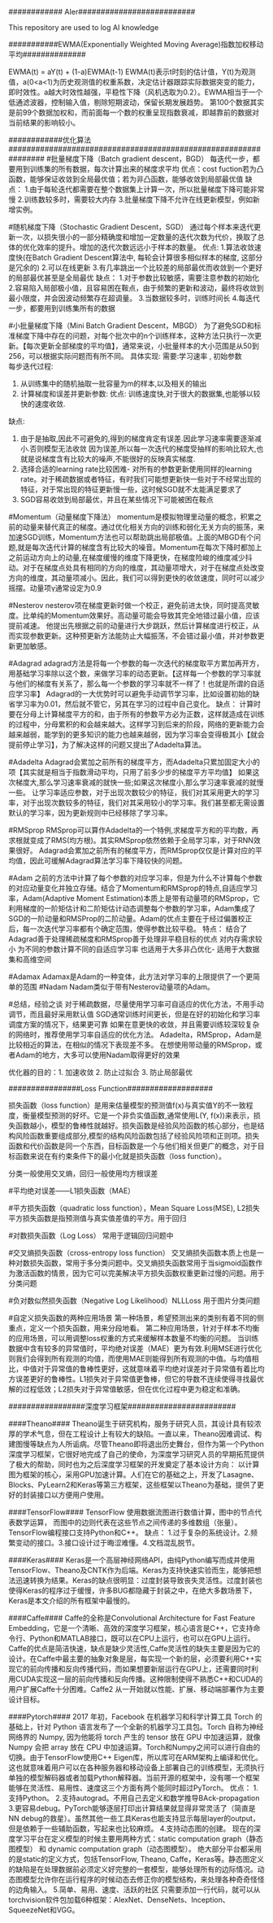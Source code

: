 ############ AIer##########################

This repository are used to log AI knowledge

###########EWMA(Exponentially Weighted Moving Average)指数加权移动平均##############

EWMA(t) = aY(t) + (1-a)EWMA(t-1)
EWMA(t)表示t时刻的估计值，Y(t)为观测值，a(0<a<1)为历史观测值的权重系数，决定估计器跟踪实际数据突变的能力，即时效性。a越大时效性越强，平稳性下降（风机选取为0.2）。EWMA相当于一个低通滤波器，控制输入值，剔除短期波动，保留长期发展趋势。
第100个数据其实是前99个数据加权和，而前面每一个数的权重呈现指数衰减，即越靠前的数据对当前结果的影响较小。

############优化算法################################################################
#批量梯度下降（Batch gradient descent，BGD）
每迭代一步，都要用到训练集的所有数据，每次计算出来的梯度求平均
优点：cost fuction若为凸函数，能够保证收敛到全局最优值；若为非凸函数，能够收敛到局部最优值
缺点：
1.由于每轮迭代都需要在整个数据集上计算一次，所以批量梯度下降可能非常慢
2.训练数较多时，需要较大内存
3.批量梯度下降不允许在线更新模型，例如新增实例。

#随机梯度下降（Stochastic Gradient Descent，SGD）
通过每个样本来迭代更新一次，以损失很小的一部分精确度和增加一定数量的迭代次数为代价，换取了总体的优化效率的提升。增加的迭代次数远远小于样本的数量。
优点:
1.算法收敛速度快(在Batch Gradient Descent算法中, 每轮会计算很多相似样本的梯度, 这部分是冗余的)
2.可以在线更新
3.有几率跳出一个比较差的局部最优而收敛到一个更好的局部最优甚至是全局最优
缺点：
1.对于参数比较敏感，需要注意参数的初始化 
2.容易陷入局部极小值，且容易困在鞍点，由于频繁的更新和波动，最终将收敛到最小限度，并会因波动频繁存在超调量。
3.当数据较多时，训练时间长 
4.每迭代一步，都要用到训练集所有的数据

#小批量梯度下降（Mini Batch Gradient Descent，MBGD）
为了避免SGD和标准梯度下降中存在的问题，对每个批次中的n个训练样本，这种方法只执行一次更新。【每次更新全部梯度的平均值】，通常来说，小批量样本的大小范围是从50到256，可以根据实际问题而有所不同。
具体实现: 
需要:学习速率 , 初始参数  
每步迭代过程: 
1. 从训练集中的随机抽取一批容量为m的样本,以及相关的输出 
2. 计算梯度和误差并更新参数: 
优点: 
训练速度快,对于很大的数据集,也能够以较快的速度收敛.

缺点: 
1. 由于是抽取,因此不可避免的,得到的梯度肯定有误差.因此学习速率需要逐渐减小.否则模型无法收敛 
因为误差,所以每一次迭代的梯度受抽样的影响比较大,也就是说梯度含有比较大的噪声,不能很好的反映真实梯度.
2. 选择合适的learning rate比较困难- 对所有的参数更新使用同样的learning rate。对于稀疏数据或者特征，有时我们可能想更新快一些对于不经常出现的特征，对于常出现的特征更新慢一些，这时候SGD就不太能满足要求了
3. SGD容易收敛到局部最优，并且在某些情况下可能被困在鞍点

#Momentum（动量梯度下降法）
momentum是模拟物理里动量的概念，积累之前的动量来替代真正的梯度。通过优化相关方向的训练和弱化无关方向的振荡，来加速SGD训练，Momentum方法也可以帮助跳出局部极值。上面的MBGD有个问题,就是每次迭代计算的梯度含有比较大的噪音。Momentum在每次下降时都加上之前运动方向上的动量,在梯度缓慢的维度下降更快，在梯度险峻的维度减少抖动。对于在梯度点处具有相同的方向的维度，其动量项增大，对于在梯度点处改变方向的维度，其动量项减小。因此，我们可以得到更快的收敛速度，同时可以减少摇摆。动量项γ通常设定为0.9

#Nesterov
nesterov项在梯度更新时做一个校正，避免前进太快，同时提高灵敏度。比单纯的Momentum效果好。高动量可能会导致其完全地错过最小值，应该提前减速。
他提出先根据之前的动量进行大步跳跃，然后计算梯度进行校正，从而实现参数更新。这种预更新方法能防止大幅振荡，不会错过最小值，并对参数更新更加敏感。

#Adagrad
adagrad方法是将每一个参数的每一次迭代的梯度取平方累加再开方，用基础学习率除以这个数，来做学习率的动态更新。【这样每一个参数的学习率就与他们的梯度有关系了，那么每一个参数的学习率就不一样了！也就是所谓的自适应学习率】 
Adagrad的一大优势时可以避免手动调节学习率，比如设置初始的缺省学习率为0.01，然后就不管它，另其在学习的过程中自己变化。
缺点：
计算时要在分母上计算梯度平方的和，由于所有的参数平方必为正数，这样就造成在训练的过程中，分母累积的和会越来越大。这样学习到后来的阶段，网络的更新能力会越来越弱，能学到的更多知识的能力也越来越弱，因为学习率会变得极其小【就会提前停止学习】，为了解决这样的问题又提出了Adadelta算法。

#Adadelta
Adagrad会累加之前所有的梯度平方，而Adadelta只累加固定大小的项【其实就是相当于指数滑动平均，只用了前多少步的梯度平方平均值】
如果这次梯度大,那么学习速率衰减的就快一些;如果这次梯度小,那么学习速率衰减的就慢一些。
让学习率适应参数，对于出现次数较少的特征，我们对其采用更大的学习率，对于出现次数较多的特征，我们对其采用较小的学习率。我们甚至都无需设置默认的学习率，因为更新规则中已经移除了学习率。

#RMSprop
RMSprop可以算作Adadelta的一个特例,求梯度平方和的平均数，再求根就变成了RMS(均方根)。其实RMSprop依然依赖于全局学习率，对于RNN效果很好。
Adagrad会累加之前所有的梯度平方，而RMSprop仅仅是计算对应的平均值，因此可缓解Adagrad算法学习率下降较快的问题。 

#Adam
之前的方法中计算了每个参数的对应学习率，但是为什么不计算每个参数的对应动量变化并独立存储。结合了Momentum和RMSprop的特点,自适应学习率，Adam(Adaptive Moment Estimation)本质上是带有动量项的RMSprop，它利用梯度的一阶矩估计和二阶矩估计动态调整每个参数的学习率，Adam集成了SGD的一阶动量和RMSProp的二阶动量。Adam的优点主要在于经过偏置校正后，每一次迭代学习率都有个确定范围，使得参数比较平稳。
特点：
结合了Adagrad善于处理稀疏梯度和RMSprop善于处理非平稳目标的优点
对内存需求较小
为不同的参数计算不同的自适应学习率
也适用于大多非凸优化- 适用于大数据集和高维空间

#Adamax
Adamax是Adam的一种变体，此方法对学习率的上限提供了一个更简单的范围
#Nadam
Nadam类似于带有Nesterov动量项的Adam。

#总结，经验之谈
对于稀疏数据，尽量使用学习率可自适应的优化方法，不用手动调节，而且最好采用默认值
SGD通常训练时间更长，但是在好的初始化和学习率调度方案的情况下，结果更可靠
如果在意更快的收敛，并且需要训练较深较复杂的网络时，推荐使用学习率自适应的优化方法。
Adadelta，RMSprop，Adam是比较相近的算法，在相似的情况下表现差不多。
在想使用带动量的RMSprop，或者Adam的地方，大多可以使用Nadam取得更好的效果

优化器的目的：1. 加速收敛 2. 防止过拟合 3. 防止局部最优

################Loss Function###################

损失函数（loss function）是用来估量模型的预测值f(x)与真实值Y的不一致程度，衡量模型预测的好坏。它是一个非负实值函数,通常使用L(Y, f(x))来表示，损失函数越小，模型的鲁棒性就越好。损失函数是经验风险函数的核心部分，也是结构风险函数重要组成部分,模型的结构风险函数包括了经验风险项和正则项。损失函数和代价函数是同一个东西，目标函数是一个与他们相关但更广的概念，对于目标函数来说在有约束条件下的最小化就是损失函数（loss function）。

分类一般使用交叉熵，回归一般使用均方根误差

#平均绝对误差——L1损失函数（MAE）

#平方损失函数（quadratic loss function），Mean Square Loss(MSE), L2损失
平方损失函数是指预测值与真实值差值的平方。用于回归

#对数损失函数（Log Loss）
常用于逻辑回归问题中

#交叉熵损失函数（cross-entropy loss function）
交叉熵损失函数本质上也是一种对数损失函数，常用于多分类问题中。交叉熵损失函数常用于当sigmoid函数作为激活函数的情景，因为它可以完美解决平方损失函数权重更新过慢的问题。用于分类问题

#负对数似然损失函数（Negative Log Likelihood）NLLLoss
用于图片分类问题

#自定义损失函数的两种应用场景
第一种场景，希望预测出来的类别有着不同的侧重点，定义一个损失函数，用来分段地看。
第二种应用场景，针对于样本不均衡的应用场景，可以用调整loss权重的方式来缓解样本数量不均衡的问题。
当训练数据中含有较多的异常值时，平均绝对误差（MAE）更为有效.利用MSE进行优化则我们会得到所有观测的均值，而使用MAE则能得到所有观测的中值。与均值相比，中值对于异常值的鲁棒性更好，这就意味着平均绝对误差对于异常值有着比均方误差更好的鲁棒性。L1损失对于异常值更鲁棒，但它的导数不连续使得寻找最优解的过程低效；L2损失对于异常值敏感，但在优化过程中更为稳定和准确。

#################深度学习框架########################

####Theano####
Theano诞生于研究机构，服务于研究人员，其设计具有较浓厚的学术气息，但在工程设计上有较大的缺陷。一直以来，Theano因难调试、构建图慢等缺点为人所诟病。尽管Theano即将退出历史舞台，但作为第一个Python深度学习框架，它很好地完成了自己的使命，为深度学习研究人员的早期拓荒提供了极大的帮助，同时也为之后深度学习框架的开发奠定了基本设计方向： 以计算图为框架的核心，采用GPU加速计算。人们在它的基础之上，开发了Lasagne、Blocks、PyLearn2和Keras等第三方框架，这些框架以Theano为基础，提供了更好的封装接口以方便用户使用。

 ####TensorFlow####
TensorFlow 使用数据流图进行数值计算，图中的节点代表数学运算， 而图中的边则代表在这些节点之间传递的多维数组（张量）。TensorFlow编程接口支持Python和C++。
缺点：
1.过于复杂的系统设计。2.频繁变动的接口。3.接口设计过于晦涩难懂。4.文档混乱脱节。

####Keras####
Keras是一个高层神经网络API，由纯Python编写而成并使用TensorFlow、Theano及CNTK作为后端。Keras为支持快速实验而生，能够把想法迅速转换为结果。Keras的缺点很明显：过度封装导致丧失灵活性。过度封装也使得Keras的程序过于缓慢，许多BUG都隐藏于封装之中，在绝大多数场景下，Keras是本文介绍的所有框架中最慢的。

####Caffe####
Caffe的全称是Convolutional Architecture for Fast Feature Embedding，它是一个清晰、高效的深度学习框架，核心语言是C++，它支持命令行、Python和MATLAB接口，既可以在CPU上运行，也可以在GPU上运行。Caffe的优点是简洁快速，缺点是缺少灵活性,Caffe灵活性的缺失主要是因为它的设计。在Caffe中最主要的抽象对象是层，每实现一个新的层，必须要利用C++实现它的前向传播和反向传播代码，而如果想要新层运行在GPU上，还需要同时利用CUDA实现这一层的前向传播和反向传播。这种限制使得不熟悉C++和CUDA的用户扩展Caffe十分困难。Caffe2 从一开始就以性能、扩展、移动端部署作为主要设计目标。

####Pytorch####
2017 年初，Facebook 在机器学习和科学计算工具 Torch 的基础上，针对 Python 语言发布了一个全新的机器学习工具包。Torch 自称为神经网络界的 Numpy, 因为他能将 torch 产生的 tensor 放在 GPU 中加速运算，就像 Numpy 会把 array 放在 CPU 中加速运算。Torch和Numpy之间可以进行自由的切换。由于TensorFlow使用C++ Eigen库，所以库可在ARM架构上编译和优化。这也就意味着用户可以在各种服务器和移动设备上部署自己的训练模型，无须执行单独的模型解码器或者加载Python解释器。当前开源的框架中，没有哪一个框架能够在灵活性、易用性、速度这三个方面有两个能同时超过PyTorch。
优点：
1.支持Python。
2.支持autograd。不用自己去定义和数学推导BAck-propagation
3.更容易debug。PyTorch能够逐层打印出计算结果就显得非常灵活了（简直是NN debug的救星）。虽然其他一些工具Keras也能支持显示每层layer的output，但是依赖于一些辅助函数，写起来也比较麻烦。
4.支持动态图的创建。
现在的深度学习平台在定义模型的时候主要用两种方式：static computation graph（静态图模型） 和 dynamic computation graph（动态图模型）。 绝大部分平台都采用的是static的定义方式，包括TensorFlow, Theano, Caffe，Keras等。静态图定义的缺陷是在处理数据前必须定义好完整的一套模型，能够处理所有的边际情况。动态图模型允许你在运行程序的时候动态去修正你的模型结构，来处理各种奇奇怪怪的边角输入。
5.简单、易用、速度、活跃的社区
只需要添加一行代码，就可以从torchvision软件包加载6种框架：AlexNet、DenseNets、Inception、SqueezeNet和VGG。
